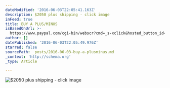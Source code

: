 ```yaml
---
dateModified: '2016-06-03T22:05:41.163Z'
description: $2050 plus shipping - click image
inFeed: true
title: BUY A PLUS/MINUS
isBasedOnUrl: >-
  https://www.paypal.com/cgi-bin/webscr?cmd=_s-xclick&hosted_button_id=D8CMQ4PKY7PV2
author: []
datePublished: '2016-06-03T22:05:49.976Z'
starred: false
sourcePath: _posts/2016-06-03-buy-a-plusminus.md
_context: 'http://schema.org'
_type: Article

---
```

![$2050 plus shipping - click image](https://the-grid-user-content.s3-us-west-2.amazonaws.com/147de747-f116-401d-8996-a4e94368d483.jpg)